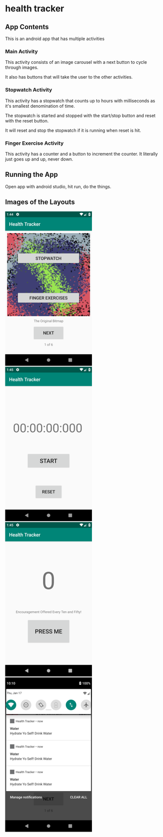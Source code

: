 # health tracker

## App Contents

This is an android app that has multiple activities

### Main Activity

This activity consists of an image carousel with a next button to cycle through images.

It also has buttons that will take the user to the other activities.

### Stopwatch Activity

This activity has a stopwatch that counts up to hours with milliseconds as it's smallest denomination of time.

The stopwatch is started and stopped with the start/stop button and reset with the reset button.

It will reset and stop the stopwatch if it is running when reset is hit.

### Finger Exercise Activity

This activity has a counter and a button to increment the counter. It literally just goes up and up, never down.


## Running the App

Open app with android studio, hit run, do the things.

## Images of the Layouts

<img src="./assets/Home.png" height=500>
<img src="./assets/Stopwatch.png" height=500>


<img src="./assets/FingerExercise.png" height=500>
<img src="./assets/Notification.png" height=500>